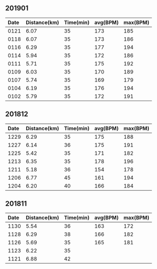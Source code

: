 ## 201901
Date|Distance(km)|Time(min)|avg(BPM)|max(BPM)
:--|:--|:--|:--|:--
0121|6.07|35|173|185
0118|6.07|35|173|186
0116|6.29|35|177|194
0114|5.94|35|172|186
0111|5.71|35|175|192
0109|6.03|35|170|189
0107|5.74|35|169|179
0104|6.19|35|176|194
0102|5.79|35|172|191

## 201812
Date|Distance(km)|Time(min)|avg(BPM)|max(BPM)
:--|:--|:--|:--|:--
1229|6.29|35|175|188
1227|6.14|36|175|191
1225|5.42|35|171|182
1213|6.35|35|178|196
1211|5.18|36|154|178
1206|6.77|45|161|194
1204|6.20|40|166|184

## 201811
Date|Distance(km)|Time(min)|avg(BPM)|max(BPM)
:--|:--|:--|:--|:--
1130|5.54|36|163|172
1128|6.29|38|166|182
1126|5.69|35|165|181
1123|6.22|35||
1121|6.88|42||
